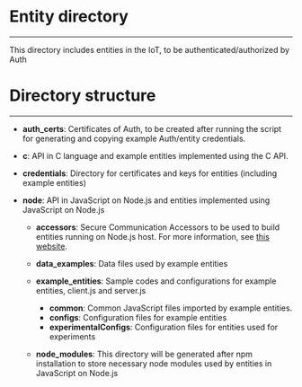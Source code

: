 # Entity directory
---
This directory includes entities in the IoT, to be authenticated/authorized by Auth

# Directory structure
---

- **auth_certs**: Certificates of Auth, to be created after running the script for generating and copying example Auth/entity credentials.

- **c**: API in C language and example entities implemented using the C API.

- **credentials**: Directory for certificates and keys for entities (including example entities)

- **node**: API in JavaScript on Node.js and entities implemented using JavaScript on Node.js
	- **accessors**: Secure Communication Accessors to be used to build entities running on Node.js host. For more information, see [this website](https://accessors.org).
	- **data_examples**: Data files used by example entities
	- **example_entities**: Sample codes and configurations for example entities, client.js and server.js
		- **common**: Common JavaScript files imported by example entities.
		- **configs**: Configuration files for example entities
		- **experimentalConfigs**: Configuration files for entities used for experiments

	- **node_modules**: This directory will be generated after npm installation to store necessary node modules used by entities in JavaScript on Node.js
